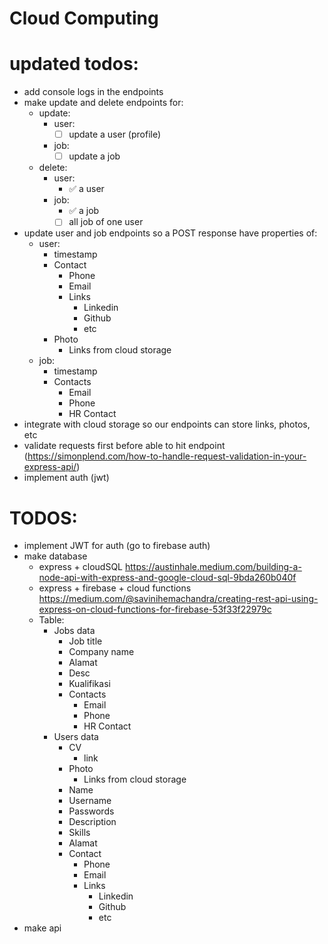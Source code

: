 # Cloud Computing

# updated todos:

- add console logs in the endpoints
- make update and delete endpoints for:
  - update:
    - user:
      - [ ] update a user (profile)
    - job:
      - [ ] update a job
  - delete:
    - user:
      - ✅ a user 
    - job:
      - ✅ a job
      - [   ] all job of one user
- update user and job endpoints so a POST response have properties of:
  - user:
    - timestamp
    - Contact
      - Phone
      - Email
      - Links
        - Linkedin
        - Github
        - etc
    - Photo
      - Links from cloud storage
  - job:
    - timestamp
    - Contacts
      - Email
      - Phone
      - HR Contact
- integrate with cloud storage so our endpoints can store links, photos, etc
- validate requests first before able to hit endpoint (https://simonplend.com/how-to-handle-request-validation-in-your-express-api/)
- implement auth (jwt)

# TODOS:

- implement JWT for auth (go to firebase auth)
- make database
  - express + cloudSQL https://austinhale.medium.com/building-a-node-api-with-express-and-google-cloud-sql-9bda260b040f
  - express + firebase + cloud functions https://medium.com/@savinihemachandra/creating-rest-api-using-express-on-cloud-functions-for-firebase-53f33f22979c
  - Table:
    - Jobs data
      - Job title
      - Company name
      - Alamat
      - Desc
      - Kualifikasi
      - Contacts
        - Email
        - Phone
        - HR Contact
    - Users data
      - CV
        - link
      - Photo
        - Links from cloud storage
      - Name
      - Username
      - Passwords
      - Description
      - Skills
      - Alamat
      - Contact
        - Phone
        - Email
        - Links
          - Linkedin
          - Github
          - etc
- make api
